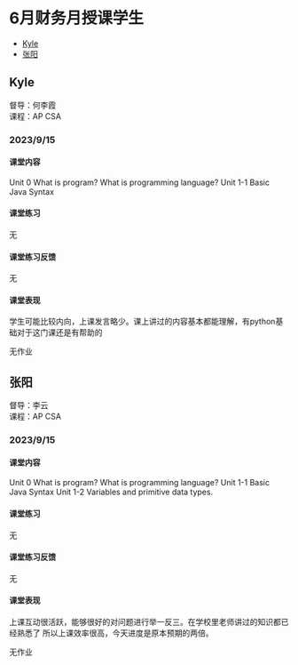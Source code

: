 # 6月财务月授课学生
- [Kyle](#Kyle)
- [张阳](#张阳)

## Kyle
督导：何李霞\
课程：AP CSA

### 2023/9/15
#### 课堂内容
Unit 0 What is program? What is programming language?
Unit 1-1 Basic Java Syntax

#### 课堂练习
无

#### 课堂练习反馈
无

#### 课堂表现
学生可能比较内向，上课发言略少。课上讲过的内容基本都能理解，有python基础对于这门课还是有帮助的

无作业


## 张阳
督导：李云\
课程：AP CSA

### 2023/9/15
#### 课堂内容
Unit 0 What is program? What is programming language?
Unit 1-1 Basic Java Syntax
Unit 1-2 Variables and primitive data types.

#### 课堂练习
无

#### 课堂练习反馈
无

#### 课堂表现
上课互动很活跃，能够很好的对问题进行举一反三。在学校里老师讲过的知识都已经熟悉了 所以上课效率很高，今天进度是原本预期的两倍。

无作业